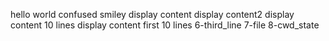 hello world
confused smiley
display content
display content2
display content 10 lines
display content first 10 lines
6-third_line
7-file
8-cwd_state
